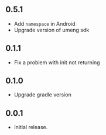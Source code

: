 ## 0.5.1

* Add `namespace` in Android
* Upgrade version of umeng sdk

## 0.1.1

* Fix a problem with init not returning

## 0.1.0

* Upgrade gradle version

## 0.0.1

* Initial release.

